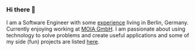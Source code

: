 ### Hi there 👋
I am a Software Engineer with some [experience](https://www.jose-torreblanca.com/experience "Esperience") living in Berlin, Germany. Currently enjoying working at [MOIA GmbH](https://www.moia.io). I am passionate about using technology to solve problems and create useful applications and some of my side (fun) projects are listed [here](https://www.jose-torreblanca.com/projects "Projects").
